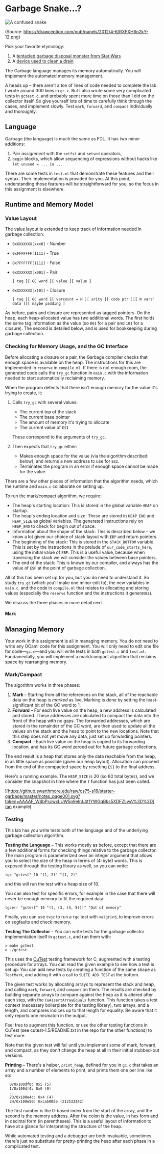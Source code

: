 # Garbage Snake...?

![A confused snake](https://drawception.com/pub/panels/2012/4-6/RXFXH6p2kY-12.png)

(Source: https://drawception.com/pub/panels/2012/4-6/RXFXH6p2kY-12.png)

Pick your favorite etymology:

1.  A [tentacled garbage disposal monster from Star Wars](http://starwars.wikia.com/wiki/Dianoga)
2.  A [device used to clean a drain](http://www.amazon.com/Turbo-Snake-TSNAKE-CD6-Drain-Opener/dp/B003ZHNQDS)

The Garbage language manages its memory automatically.  You will implement the
automated memory management.

A heads up – there aren't a ton of lines of code needed to complete the lab.
I wrote around 300 lines in `gc.c`.  But I also wrote some very complicated
tests in `gctest.c`, and probably spent more time on those than I did on the
collector itself.  So give yourself lots of time to carefully think through the
cases, and implement slowly.  Test `mark`, `forward`, and `compact`
individually and thoroughly.

## Language

Garbage (the language) is much the same as FDL.  It has two minor additions:

1. Pair _assignment_ with the `setfst` and `setsnd` operators,
2. `begin` blocks, which allow sequencing of expressions without hacks like
   `let unused = ... in ...`

There are some tests in `test.ml` that demonstrate these features and their
syntax.  Their implementation is provided for you.  At this point,
understanding those features will be straightforward for you, so the focus in 
this assignment is elsewhere.

## Runtime and Memory Model


### Value Layout

The value layout is extended to keep track of information needed in garbage collection:

- `0xXXXXXXX[xxx0]` - Number
- `0xFFFFFFF[1111]` - True
- `0x7FFFFFF[1111]` - False
- `0xXXXXXXX[x001]` - Pair

  `[ tag ][ GC word ][ value ][ value ]`

- `0xXXXXXXX[x101]` - Closure

  `[ tag ][ GC word ][ varcount = N ][ arity ][ code ptr ][[ N vars' data ]][ maybe padding ]`


As before, pairs and closure are represented as tagged pointers.  On the heap,
each heap-allocated value has _two_ additional words.  The first holds the same
tag information as the value (so `001` for a pair and `101` for a closure).
The second is detailed below, and is used for bookkeeping during garbage
collection.

### Checking for Memory Usage, and the GC Interface

Before allocating a closure or a pair, the Garbage compiler checks that enough
space is available on the heap.  The instructions for this are implemented in
`reserve` in `compile.ml`.  If there is not enough room, the generated code
calls the `try_gc` function in `main.c` with the information needed to start
automatically reclaiming memory.

When the program detects that there isn't enough memory for the value it's
trying to create, it:

1. Calls `try_gc` with several values:

    - The current top of the stack
    - The current base pointer
    - The amount of memory it's trying to allocate
    - The current value of `ESI`

   These correspond to the arguments of `try_gc`.

2. Then expects that `try_gc` either:
   - Makes enough space for the value (via the algorithm described below), and
     returns a new address to use for `ESI`.
   - Terminates the program in an error if enough space cannot be made for the
     value.

There are a few other pieces of information that the algorithm needs, which the
runtime and `main.c` collaborate on setting up.

To run the mark/compact algorithm, we require:

  - The heap's starting location: This is stored in the global variable `HEAP`
    on startup.
  - The heap's ending location and size: These are stored in `HEAP_END` and
    `HEAP_SIZE` as global variables.  The generated instructions rely on
    `HEAP_END` to check for begin out of space.
  - Information about the shape of the stack: This is described below – we
    know a lot given our choice of stack layout with `EBP` and return pointers.
  - The beginning of the stack: This is stored in the `STACK_BOTTOM` variable.
    This is set by the instructions in the prelude of `our_code_starts_here`,
    using the initial value of `EBP`.  This is a useful value, because when
    traversing the stack we will consider the values between base pointers.
  - The end of the stack: This is known by our compiler, and always has the
    value of `ESP` at the point of garbage collection.

All of this has been set up for you, but you do need to understand it.  So
study `try_gc` (which you'll make one minor edit to), the new variables in
`main.c`, and the code in `compile.ml` that relates to allocating and storing
values (especially the `reserve` function and the instructions it generates).

We discuss the three phases in more detail next.

#### Mark



## Managing Memory

Your work in this assignment is all in managing memory.  You do _not_ need to
write any OCaml code for this assignment.  You will only need to edit one file
for code—`gc.c`—and you will write tests in both `gctest.c` and `test.ml`.
Fundamentally, you will implement a mark/compact algorithm that reclaims space
by rearranging memory.

### Mark/Compact

The algorithm works in three phases:

1. **Mark** – Starting from all the references on the stack, all of the
reachable data on the heap is _marked_ as live.  Marking is done by setting the
least-significant bit of the GC word to 1.
2. **Forward** – For each live value on the heap, a new address is calculated
and stored.  These addresses are calculated to compact the data into the front
of the heap with no gaps.  The forwarded addresses, which are stored in the
remainder of the GC word, are then used to update all the values on the stack
and the heap to point to the new locations.  Note that this step does not yet
move any data, just set up forwarding pointers.
3. **Compact** – Each live value on the heap is copied to its forwarding
location, and has its GC word zeroed out for future garbage collections.

The end result is a heap that stores only the data reachable from the heap, in
as little space as possible (given our heap layout).  Allocation can proceed
from the end of the compacted space by resetting `ESI` to the final address.

Here's a running example.  The `HEAP_SIZE` is 20 (so 80 total bytes), and we
consider the snapshot in time where the `f` function has just been called.

![https://github.swarthmore.edu/raw/cs75-s16/starter-garbage/master/notes_page001.svg?token=AAAAF_W4bPscwxLUW5p9eInL4t1YWGqBks5XDFZLwA%3D%3D](an example)

### Testing

This lab has you write tests both of the language and of the underlying garbage
collection algorithm.

**Testing the Language** – This works mostly as before, except that there are
a few additional forms for checking things relative to the garbage collector.
The main program is parameterized over an integer argument that allows you to
select the size of the heap in terms of (4-byte) words.  This is exposed
through the testing library as well, so you can write:

```
tgc "gctest" 10 "(1, 2)" "(1, 2)"
```

and this will run the test with a heap size of 10.

You can also test for specific errors, for example in the case that there will
never be enough memory to fit the required data:

```
tgcerr "gctest" 10 "(1, (3, (4, 5)))" "Out of memory"
```

Finally, you can use `tvgc` to run a `tgc` test with `valgrind`, to improve
errors on segfaults and check memory.

**Testing The Collector** – You can write tests for the garbage collector
implementation itself in `gctest.c`, and run them with:

```
> make gctest
> ./gctest
```

This uses the [CuTest](http://cutest.sourceforge.net/) testing framework for C,
augmented with a testing procedure for arrays.  You can read the given example
to see how a test is set up:  You can add new tests by creating a function of
the same shape as `TestMark`, and adding it with a call to `SUITE_ADD_TEST` at
the bottom.

The given test works by allocating arrays to represent the stack and heap, and
calling `mark`, `forward`, and `compact` on them.  The results are checked by
building separate arrays to compare against the heap as it is altered after
each step, with the `CuAssertArrayEquals` function.  This function takes a test
context (necessary boilerplate for the testing library), two arrays, and a
length, and compares indices up to that length for equality.  Be aware that it
only reports one mismatch in the output.

Feel free to augment this function, or use the other testing functions in
CuTest (see cutest-1.5/README.txt in the repo for the other functions) to test
more.

Note that the given test will fail until you implement some of mark, forward,
and compact, as they don't change the heap at all in their initial stubbed-out
versions.

**Printing** – There's a helper, `print_heap`, defined for you in `gc.c` that
takes an array and a number of elements to print, and prints them one per line
like so:

```
  0/0x100df0: 0x5 (5)
  1/0x100df4: 0x0 (0)
  ...
  23/0x100e4c: 0x4 (4)
  24/0x100e50: 0xcab005e (212533342)
```

The first number is the 0-based index from the start of the array, and the
second is the memory address.  After the colon is the value, in hex form and in
decimal form (in parentheses).  This is a useful layout of information to have
at a glance for interpreting the structure of the heap.

While automated testing and a debugger are both invaluable, sometimes there's
just no substitute for pretty-printing the heap after each phase in a
complicated test.


